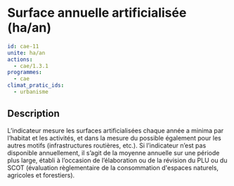 # Surface annuelle artificialisée (ha/an)
```yaml
id: cae-11
unite: ha/an
actions:
  - cae/1.3.1
programmes:
  - cae
climat_pratic_ids:
  - urbanisme
```
## Description
L’indicateur mesure les surfaces artificialisées chaque année a minima par l’habitat et les activités, et dans la mesure du possible également pour les autres motifs (infrastructures routières, etc.). Si l’indicateur n’est pas disponible annuellement, il s’agit de la moyenne annuelle sur une période plus large, établi à l’occasion de l’élaboration ou de la révision du PLU ou du SCOT (évaluation règlementaire de la consommation d'espaces naturels, agricoles et forestiers).




